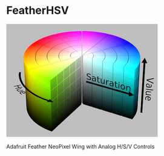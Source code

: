 # FeatherHSV

![Solid Cylinder Representation of HSV colour-space](docs/HSV_color_solid_cylinder_alpha_lowgamma.png)

Adafruit Feather NeoPixel Wing with Analog H/S/V Controls
